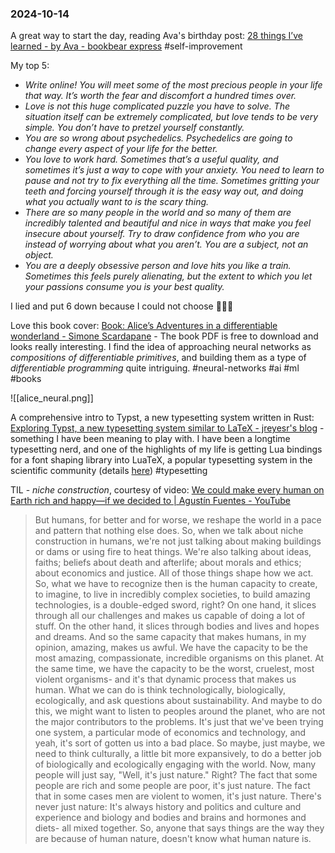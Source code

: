 ### 2024-10-14

A great way to start the day, reading Ava's birthday post: [28 things I’ve learned - by Ava - bookbear express](https://www.avabear.xyz/p/28-things-ive-learned) #self-improvement 

My top 5:
- _Write online! You will meet some of the most precious people in your life that way. It’s worth the fear and discomfort a hundred times over._
- _Love is not this huge complicated puzzle you have to solve. The situation itself can be extremely complicated, but love tends to be very simple. You don’t have to pretzel yourself constantly._
- _You are so wrong about psychedelics. Psychedelics are going to change every aspect of your life for the better._
- _You love to work hard. Sometimes that’s a useful quality, and sometimes it’s just a way to cope with your anxiety. You need to learn to pause and not try to fix everything all the time. Sometimes gritting your teeth and forcing yourself through it is the easy way out, and doing what you actually want to is the scary thing._
- _There are so many people in the world and so many of them are incredibly talented and beautiful and nice in ways that make you feel insecure about yourself. Try to draw confidence from who you are instead of worrying about what you aren’t. You are a subject, not an object._
- _You are a deeply obsessive person and love hits you like a train. Sometimes this feels purely alienating, but the extent to which you let your passions consume you is your best quality._

I lied and put 6 down because I could not choose 🤷🏽😊

Love this book cover: [Book: Alice’s Adventures in a differentiable wonderland - Simone Scardapane](https://www.sscardapane.it/alice-book/) - The book PDF is free to download and looks really interesting. I find the idea of approaching neural networks as _compositions of differentiable primitives_, and building them as a type of _differentiable programming_ quite intriguing.  #neural-networks #ai #ml #books 

![[alice_neural.png]]

A comprehensive intro to Typst, a new typesetting system written in Rust: [Exploring Typst, a new typesetting system similar to LaTeX - jreyesr's blog](https://blog.jreyesr.com/posts/typst/) - something I have been meaning to play with. I have been a longtime typesetting nerd, and one of the highlights of my life is getting Lua bindings for a font shaping library into LuaTeX, a popular typesetting system in the scientific community (details [here](https://tug.org/TUGboat/tb40-1/tb124hosny-harfbuzz.pdf)) #typesetting 

TIL - _niche construction_, courtesy of video: [We could make every human on Earth rich and happy—if we decided to | Agustín Fuentes - YouTube](https://www.youtube.com/watch?v=SWJvaAv74ls)

> But humans, for better and for worse, we reshape the world in a pace and pattern that nothing else does. So, when we talk about niche construction in humans, we're not just talking about making buildings or dams or using fire to heat things. We're also talking about ideas, faiths; beliefs about death and afterlife; about morals and ethics; about economics and justice. All of those things shape how we act. So, what we have to recognize then is the human capacity to create, to imagine, to live in incredibly complex societies, to build amazing technologies, is a double-edged sword, right? On one hand, it slices through all our challenges and makes us capable of doing a lot of stuff. On the other hand, it slices through bodies and lives and hopes and dreams. And so the same capacity that makes humans, in my opinion, amazing, makes us awful. We have the capacity to be the most amazing, compassionate, incredible organisms on this planet. At the same time, we have the capacity to be the worst, cruelest, most violent organisms- and it's that dynamic process that makes us human. What we can do is think technologically, biologically, ecologically, and ask questions about sustainability. And maybe to do this, we might want to listen to peoples around the planet, who are not the major contributors to the problems. It's just that we've been trying one system, a particular mode of economics and technology, and yeah, it's sort of gotten us into a bad place. So maybe, just maybe, we need to think culturally, a little bit more expansively, to do a better job of biologically and ecologically engaging with the world. Now, many people will just say, "Well, it's just nature." Right? The fact that some people are rich and some people are poor, it's just nature. The fact that in some cases men are violent to women, it's just nature. There's never just nature: It's always history and politics and culture and experience and biology and bodies and brains and hormones and diets- all mixed together. So, anyone that says things are the way they are because of human nature, doesn't know what human nature is.
